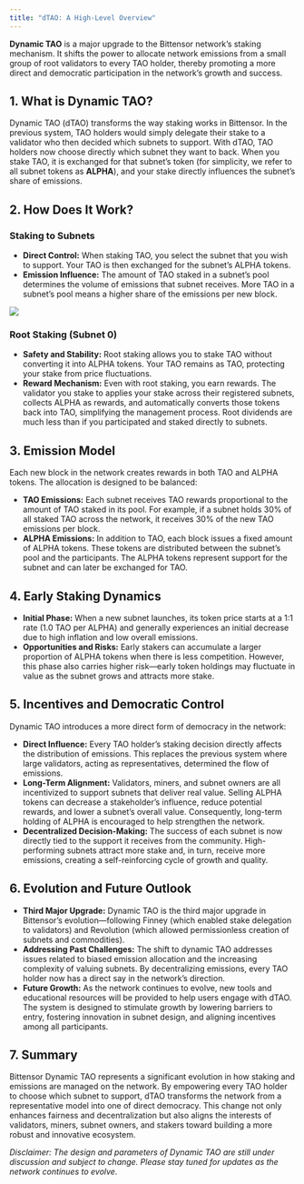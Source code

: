 ```yaml
---
title: "dTAO: A High-Level Overview"
---
```


**Dynamic TAO** is a major upgrade to the Bittensor network’s staking mechanism. It shifts the power to allocate network emissions from a small group of root validators to every TAO holder, thereby promoting a more direct and democratic participation in the network’s growth and success.

## 1. What is Dynamic TAO?

Dynamic TAO (dTAO) transforms the way staking works in Bittensor. In the previous system, TAO holders would simply delegate their stake to a validator who then decided which subnets to support. With dTAO, TAO holders now choose directly which subnet they want to back. When you stake TAO, it is exchanged for that subnet’s token (for simplicity, we refer to all subnet tokens as **ALPHA**), and your stake directly influences the subnet’s share of emissions.

## 2. How Does It Work?

### Staking to Subnets

* **Direct Control:**
  When staking TAO, you select the subnet that you wish to support. Your TAO is then exchanged for the subnet’s ALPHA tokens.
* **Emission Influence:**
  The amount of TAO staked in a subnet’s pool determines the volume of emissions that subnet receives. More TAO in a subnet’s pool means a higher share of the emissions per new block.

![](https://docs.neuralinternet.ai/~gitbook/image?url=https%3A%2F%2F3449997301-files.gitbook.io%2F%7E%2Ffiles%2Fv0%2Fb%2Fgitbook-x-prod.appspot.com%2Fo%2Fspaces%252FRCFZhMrQpz0DM7pJi6mq%252Fuploads%252FoLd2WkkEFljHZxd031yS%252FBittensor%2520Dynamic%2520TAO%2520%28dTAO%29%2520Overview%2520-%2520visual%2520selection.png%3Falt%3Dmedia%26token%3Db834a2d1-23a8-4b84-8b25-bcb3328cfd5e&width=768&dpr=4&quality=100&sign=5b05bdc7&sv=2)

### Root Staking (Subnet 0)

* **Safety and Stability:**
  Root staking allows you to stake TAO without converting it into ALPHA tokens. Your TAO remains as TAO, protecting your stake from price fluctuations.
* **Reward Mechanism:**
  Even with root staking, you earn rewards. The validator you stake to applies your stake across their registered subnets, collects ALPHA as rewards, and automatically converts those tokens back into TAO, simplifying the management process. Root dividends are much less than if you participated and staked directly to subnets.

## 3. Emission Model

Each new block in the network creates rewards in both TAO and ALPHA tokens. The allocation is designed to be balanced:

* **TAO Emissions:**
  Each subnet receives TAO rewards proportional to the amount of TAO staked in its pool. For example, if a subnet holds 30% of all staked TAO across the network, it receives 30% of the new TAO emissions per block.
* **ALPHA Emissions:**
  In addition to TAO, each block issues a fixed amount of ALPHA tokens. These tokens are distributed between the subnet’s pool and the participants. The ALPHA tokens represent support for the subnet and can later be exchanged for TAO.

## 4. Early Staking Dynamics

* **Initial Phase:**
  When a new subnet launches, its token price starts at a 1:1 rate (1.0 TAO per ALPHA) and generally experiences an initial decrease due to high inflation and low overall emissions.
* **Opportunities and Risks:**
  Early stakers can accumulate a larger proportion of ALPHA tokens when there is less competition. However, this phase also carries higher risk—early token holdings may fluctuate in value as the subnet grows and attracts more stake.

## 5. Incentives and Democratic Control

Dynamic TAO introduces a more direct form of democracy in the network:

* **Direct Influence:**
  Every TAO holder’s staking decision directly affects the distribution of emissions. This replaces the previous system where large validators, acting as representatives, determined the flow of emissions.
* **Long-Term Alignment:**
  Validators, miners, and subnet owners are all incentivized to support subnets that deliver real value. Selling ALPHA tokens can decrease a stakeholder’s influence, reduce potential rewards, and lower a subnet’s overall value. Consequently, long-term holding of ALPHA is encouraged to help strengthen the network.
* **Decentralized Decision-Making:**
  The success of each subnet is now directly tied to the support it receives from the community. High-performing subnets attract more stake and, in turn, receive more emissions, creating a self-reinforcing cycle of growth and quality.

## 6. Evolution and Future Outlook

* **Third Major Upgrade:**
  Dynamic TAO is the third major upgrade in Bittensor’s evolution—following Finney (which enabled stake delegation to validators) and Revolution (which allowed permissionless creation of subnets and commodities).
* **Addressing Past Challenges:**
  The shift to dynamic TAO addresses issues related to biased emission allocation and the increasing complexity of valuing subnets. By decentralizing emissions, every TAO holder now has a direct say in the network’s direction.
* **Future Growth:**
  As the network continues to evolve, new tools and educational resources will be provided to help users engage with dTAO. The system is designed to stimulate growth by lowering barriers to entry, fostering innovation in subnet design, and aligning incentives among all participants.

## 7. Summary

Bittensor Dynamic TAO represents a significant evolution in how staking and emissions are managed on the network. By empowering every TAO holder to choose which subnet to support, dTAO transforms the network from a representative model into one of direct democracy. This change not only enhances fairness and decentralization but also aligns the interests of validators, miners, subnet owners, and stakers toward building a more robust and innovative ecosystem.

*Disclaimer: The design and parameters of Dynamic TAO are still under discussion and subject to change. Please stay tuned for updates as the network continues to evolve.*
